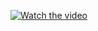 [![Watch the video](https://img.youtube.com/vi/0ALtt390kno/0.jpg)](https://www.youtube.com/embed/0ALtt390kno)
